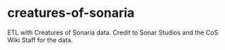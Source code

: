 # creatures-of-sonaria
ETL with Creatures of Sonaria data. Credit to Sonar Studios and the CoS Wiki Staff for the data.
